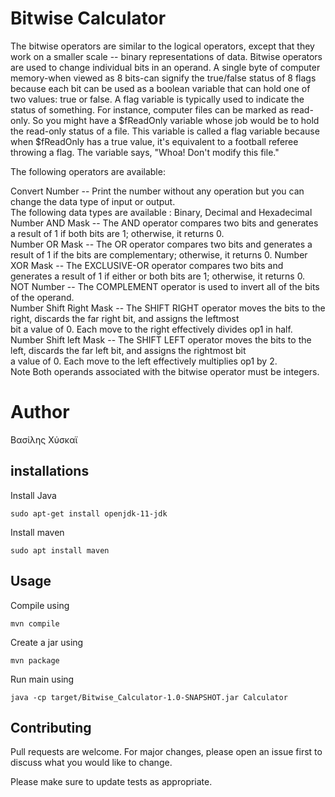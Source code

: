 
# Bitwise Calculator
The bitwise operators are similar to the logical operators, except that they work on a smaller scale -- binary representations of data.
Bitwise operators are used to change individual bits in an operand. A single byte of computer memory-when viewed as 8 bits-can signify 
the true/false status of 8 flags because each bit can be used as a boolean variable that can hold one of two values: true or false. A 
flag variable is typically used to indicate the status of something. For instance, computer files can be marked as read-only. So you 
might have a $fReadOnly variable whose job would be to hold the read-only status of a file. This variable is called a flag variable 
because when $fReadOnly has a true value, it's equivalent to a football referee throwing a flag. The variable says, "Whoa! Don't modify 
this file."

The following operators are available:

Convert Number -- Print the number without any operation but you can change the data type of input or output.  
The following data types are available : Binary, Decimal and Hexadecimal  
Number AND Mask -- The AND operator compares two bits and generates a result of 1 if both bits are 1; otherwise, it returns 0.   
Number OR Mask -- The OR operator compares two bits and generates a result of 1 if the bits are complementary; otherwise, it returns 0. 
Number XOR Mask -- The EXCLUSIVE-OR operator compares two bits and generates a result of 1 if either or both bits are 1; otherwise, it
returns 0.  
NOT Number -- The COMPLEMENT operator is used to invert all of the bits of the operand.  
Number Shift Right Mask -- The SHIFT RIGHT operator moves the bits to the right, discards the far right bit, and assigns the leftmost  
bit a value of 0. Each move to the right effectively divides op1 in half. 
Number Shift left Mask -- The SHIFT LEFT operator moves the bits to the left, discards the far left bit, and assigns the rightmost bit  
a value of 0. Each move to the left effectively multiplies op1 by 2.  
Note Both operands associated with the bitwise operator must be integers. 

# Author

Βασίλης Χύσκαϊ

## installations

Install Java

```
sudo apt-get install openjdk-11-jdk
```

Install maven

```
sudo apt install maven
```

## Usage

Compile using 

```
mvn compile
```

Create a jar using 

```
mvn package
```

Run main using 

```
java -cp target/Bitwise_Calculator-1.0-SNAPSHOT.jar Calculator
```

## Contributing
Pull requests are welcome. For major changes, please open an issue first to discuss what you would like to change.

Please make sure to update tests as appropriate.

